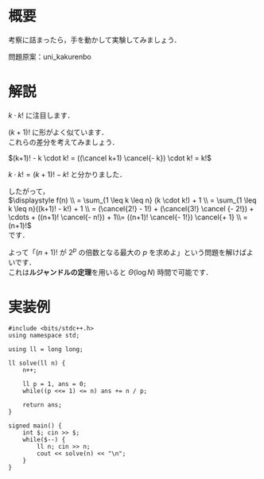 # 概要
考察に詰まったら，手を動かして実験してみましょう．

問題原案：uni_kakurenbo

# 解説
$k \cdot k!$ に注目します．  

$(k+1)!$ に形がよく似ています．  
これらの差分を考えてみましょう．  

$(k+1)! - k \cdot k! = ((\cancel k+1) \cancel{- k}) \cdot k! = k!$

$k \cdot k! = (k+1)! - k!$ と分かりました．

したがって，  
$\displaystyle f(n) \\ = \sum_{1 \leq k \leq n} (k \cdot k!) + 1 \\ = \sum_{1 \leq k \leq n}((k+1)! - k!) + 1 \\ = (\cancel{2!} - 1!) + (\cancel{3!} \cancel {- 2!}) + \cdots + ((n+1)! \cancel{- n!}) + 1\\= ((n+1)! \cancel{- 1!}) \cancel{+ 1} \\ = (n+1)!$  
です．  

よって「$(n+1)!$ が $2^p$ の倍数となる最大の $p$ を求めよ」という問題を解けばよいです．  
これは**ルジャンドルの定理**を用いると $\Theta(\log N)$ 時間で可能です．  


# 実装例
```cpp:C++
#include <bits/stdc++.h>
using namespace std;

using ll = long long;

ll solve(ll n) {
    n++;

    ll p = 1, ans = 0;
    while((p <<= 1) <= n) ans += n / p;

    return ans;
}

signed main() {
    int $; cin >> $;
    while($--) {
        ll n; cin >> n;
        cout << solve(n) << "\n";
    }
}

```
